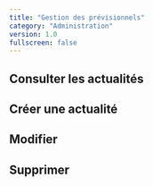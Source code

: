 ```yaml
---
title: "Gestion des prévisionnels"
category: "Administration"
version: 1.0
fullscreen: false
---
```


## Consulter les actualités

## Créer une actualité

## Modifier

## Supprimer

